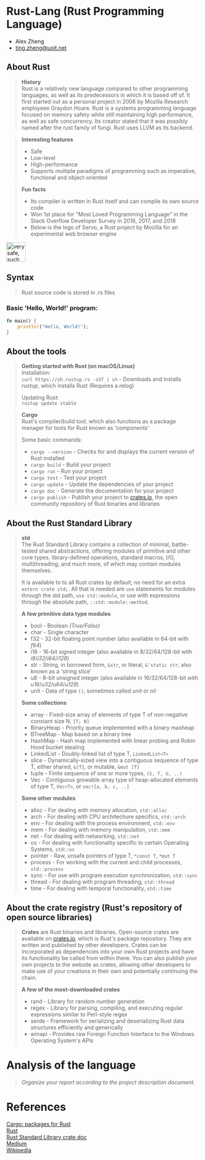 # Rust-Lang (Rust Programming Language)

- Alex Zheng
- ting.zheng@uoit.net

## About Rust

> **History**  
> Rust is a relatively new language compared to other programming languages,
> as well as its predecessors in which it is based off of. It first started out
> as a personal project in 2006 by Mozilla Research employeee Graydon Hoare.
> Rust is a systems programming language focused on memory safety while still
> maintaining high performance, as well as safe concurrency. Its creator stated
> that it was possibly named after the rust family of fungi. Rust uses LLVM 
> as its backend.
  
> **Interesting features**
> - Safe
> - Low-level
> - High-performance
> - Supports multiple paradigms of programming such as imperative, functional and object-oriented
  
> **Fun facts**
> - Its compiler is written in Rust itself and can compile its own source code
> - Won 1st place for "Most Loved Programming Language" in the Stack Overflow Developer Survey in 2016, 2017, and 2018
> - Below is the logo of Servo, a Rust project by Mozilla for an experimental web browser engine  
<img src="https://upload.wikimedia.org/wikipedia/en/d/d9/Servo_logo.png" alt="very safe, such parallel, wow, much browser" width="50px" height="50px" />

## Syntax

> Rust source code is stored in .rs files

### Basic 'Hello, World!' program:
```rust
fn main() {
    println!("Hello, World!");
}
```

## About the tools

> **Getting started with Rust (on macOS/Linux)**  
> Installation:  
> `curl https://sh.rustup.rs -sSf | sh`	- Downloads and installs *rustup*, which installs Rust (Requires a relog)
>
> Updating Rust:  
> `rustup update stable`
  
> **Cargo**  
> Rust's compiler/build tool, which also functions as a package manager for tools for Rust known as 'components'
>
> Some basic commands:
> - `cargo --version`	- Checks for and displays the current version of Rust installed
> - `cargo build`		- Build your project
> - `cargo run`			- Run your project
> - `cargo test`		- Test your project
> - `cargo update`		- Update the dependencies of your project
> - `cargo doc`			- Generate the documentation for your project
> - `cargo publish`		- Publish your project to [crates.io], the open community repository of Rust binaries and libraries

[crates.io]: https://crates.io/

## About the Rust Standard Library

> **std**  
> The Rust Standard Library contains a collection of minimal, battle-tested
> shared abstractions, offering modules of primitive and other core types,
> library-defined operations, standard macros, I/O, multithreading,
> and much more, of which may contain modules themselves.
>
> It is available to to all Rust crates by default; no need for an extra 
> `extern crate std;`. All that is needed are `use` statements for modules
> through the std path, `use std::module`, or use with expressions through the
> absolute path, `::std::module::method`.
>
> **A few primitive data type modules**
> - bool	- Boolean *(True/False)*
> - char	- Single character
> - f32		- 32-bit floating point number (also available in 64-bit with *f64*)
> - i16		- 16-bit signed integer (also available in 8/32/64/128-bit with *i8*/*i32*/*i64*/*i128*)
> - str		- String, in borrowed form, `&str`, or literal, `&'static str`, also known as a 'string slice'
> - u8		- 8-bit unsigned integer (also available in 16/32/64/128-bit with *u16*/*u32*/*u64*/*u128*)
> - unit	- Data of type `()`, sometimes called *unit* or *nil*
>
> **Some collections**
> - array		- Fixed-size array of elements of type T of non-negative constant size N, `[T; N]`
> - BinaryHeap	- Priority queue implemented with a binary maxheap
> - BTreeMap	- Map based on a binary tree
> - HashMap		- Hash map implemented with linear probing and Robin Hood bucket stealing
> - LinkedList	- Doubly-linked list of type T, `LinkedList<T>`
> - slice		- Dynamically-sized view into a contiguous sequence of type T, either shared, `&[T]`, or mutable, `&mut [T]`
> - tuple		- Finite sequence of one or more types, `(S, T, U, ..)`
> - Vec			- Contiguous growable array type of heap-allocated elements of type T, `Vec<T>`, or `vec![a, b, c, ..]`
>
> **Some other modules**
> - alloc	- For dealing with memory allocation, `std::alloc`
> - arch	- For dealing with CPU architechure specifics, `std::arch`
> - env		- For dealing with the process environment, `std::env`
> - mem		- For dealing with memory manipulation, `std::mem`
> - net		- For dealing with networking, `std::net`
> - os		- For dealing with functionality specific to certain Operating Systems, `std::os`
> - pointer	- Raw, unsafe pointers of type T, `*const T`, `*mut T`
> - process	- For working with the current and child processes, `std::process`
> - sync	- For use with program execution synchronization, `std::sync`
> - thread	- For dealing with program threading, `std::thread`
> - time	- For dealing with temporal functionality, `std::time`

## About the crate registry (Rust's repository of open source libraries)

> **Crates** are Rust binaries and libraries.
> Open-source crates are available on [crates.io](https://crates.io/), which is
> Rust's package repository. They are written and published by other developers.
> Crates can be incorporated as dependencies into your own Rust projects and
> have its functionality be called from within there. You can also publish your
> own projects to the website as crates, allowing other developers to make use
> of your creations in their own and potentially continuing the chain.
>
> **A few of the most-downloaded crates**
> - rand	- Library for random number generation
> - regex	- Library for parsing, compiling, and executing regular expressions similar to Perl-style regex
> - serde	- Framework for serializing and deserializing Rust data structures efficiently and generically
> - winapi	- Provides raw Foreign Function Interface to the Windows Operating System's APIs

# Analysis of the language

> _Organize your report according to the project description
document_.

# References
[Cargo: packages for Rust](https://crates.io/)  
[Rust](https://www.rust-lang.org/)  
[Rust Standard Library crate doc](https://doc.rust-lang.org/std/index.html)  
[Medium](https://medium.com/learning-rust/rust-basics-e73304ab35c7)  
[Wikipedia](https://en.wikipedia.org/wiki/Rust_(programming_language))

